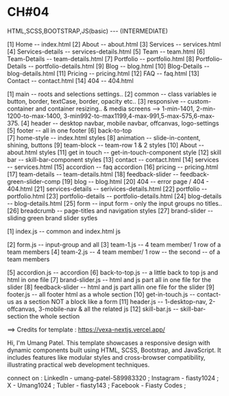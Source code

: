# CH#04

HTML,SCSS,BOOTSTRAP,JS(basic) --- (INTERMEDIATE)

<!-- !-- Site Navigations -- -->

<!-- * Page Count -->

[1] Home -- index.html
[2] About -- about.html
[3] Services -- services.html
[4] Services-details -- services-details.html
[5] Team -- team.html
[6] Team-Details -- team-details.html
[7] Portfolio -- portfolio.html
[8] Portfolio-Details -- portfolio-details.html
[9] Blog -- blog.html
[10] Blog-Details -- blog-details.html
[11] Pricing -- pricing.html
[12] FAQ -- faq.html
[13] Contact -- contact.html
[14] 404 -- 404.html

<!-- * Scss and css files count -->

[1]  main  -- roots and selections settings..
[2]  common  -- class variables ie button, border, textCase, border, opacity etc..
[3]  responsive  -- custom-container and container resizing.. & media screens --> 1-min-1401, 2-min-1200-to-max-1400, 3-min992-to-max1199,4-max-991,5-max-575,6-max-375.
[4]  header -- desktop navbar, mobile navbar, offcanvas, logo-settings
[5]  footer -- all in one footer
[6]  back-to-top  
[7]  home-style -- index.html styles
[8]  animation  -- slide-in-content, shining, buttons
[9]  team-block -- team-row 1 & 2 styles
[10] About -- about.html styles
[11] get in touch  -- get-in-touch-component style
[12] skill bar -- skill-bar-component styles
[13] contact -- contact.html
[14] services  -- services.html
[15] accordion  -- faq accordion
[16] pricing  --  pricing.html
[17] team-details  -- team-details.html
[18] feedback-slider  -- feedback-green-slider-comp
[19] blog  -- blog.html
[20] 404  -- error page / 404 - 404.html
[21] services-details  -- serivices-details.html
[22] portfolio  -- portfolio.html
[23] portfolio-details -- portfolio-details.html
[24] blog-details  -- blog-details.html
[25] form  -- input form - only the input groups no titles..
[26] breadcrumb  -- page-titles and navigation styles
[27] brand-slider  -- sliding green brand slider sytles
  
<!-- * Js files -> components and blocks -->

<!--  ? Js directories -->
[1] index.js -- common and index.html js

<!-- ? blocks-components |Dynamic HTML Insertion using JavaScript| -->
[2] form.js --  input-group and all 
[3] team-1.js -- 4 team member/ 1 row of a team members
[4] team-2.js -- 4 team member/ 1 row -- the second --  of a team members

<!-- ? section-components |Dynamic HTML Insertion using JavaScript| -->
[5]  accordion.js -- accordion 
[6]  back-to-top.js -- a little back to top js and html in one file
[7]  brand-slider.js -- html and js part all in one file for the slider
[8]  feedback-slider -- html and js part allin one file for the slider
[9]  footer.js -- all footer html as a whole section
[10]  get-in-touch.js -- contact-us as a section NOT a block like a form
[11]  header.js -- 1-desktop-nav, 2-offcanvas, 3-mobile-nav & all the related js
[12]  skill-bar.js -- skill-bar-section the whole section 




==> Credits for template : https://vexa-nextjs.vercel.app/  <!--! --->



<!-- ! ==> Developer's Note -->

Hi, I'm Umang Patel. This template showcases a responsive design with dynamic components built using HTML, SCSS, Bootstrap, and JavaScript. It includes features like modular styles and cross-browser compatibility, illustrating practical web development techniques.


connect on :
LinkedIn  - umang-patel-589983320 ;
Instagram - fiasty1024 ;
X - Umang1024 ;
Tubler - fiasty143 ;
Facebook - Fiasty Codes  ;


